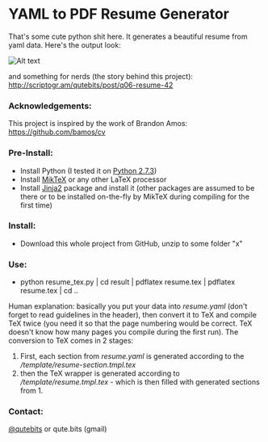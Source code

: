 YAML to PDF Resume Generator
============================

That's some cute python shit here. It generates a beautiful resume from yaml data. Here's the output look:

![Alt text](https://raw.github.com/QuteBits/onScriptogram/master/img/06-03.jpg "Resume Look")

and something for nerds (the story behind this project): <a href="http://scriptogr.am/qutebits/post/q06-resume-42">http://scriptogr.am/qutebits/post/q06-resume-42</a>

### Acknowledgements:

This project is inspired by the work of Brandon Amos: <a href="https://github.com/bamos/cv">https://github.com/bamos/cv</a>

### Pre-Install:
* Install Python (I tested it on <a href="https://www.python.org/download/releases/2.7.3/">Python 2.7.3</a>)
* Install <a href="http://miktex.org/">MikTeX</a> or any other LaTeX processor
* Install <a href="https://github.com/mitsuhiko/jinja2">Jinja2</a> package and install it (other packages are assumed to be there or to be installed on-the-fly by MikTeX during compiling for the first time)

### Install:
* Download this whole project from GitHub, unzip to some folder "x"

### Use:

* python resume_tex.py | cd result | pdflatex resume.tex | pdflatex resume.tex | cd ..

Human explanation: basically you put your data into *resume.yaml* (don't forget to read guidelines in the header), then convert it to TeX and compile TeX twice (you need it so that the page numbering would be correct. TeX doesn't know how many pages you compile during the first run). The conversion to TeX comes in 2 stages:

1. First, each section from *resume.yaml* is generated according to the */template/resume-section.tmpl.tex*
2. then the TeX wrapper is generated according to */template/resume.tmpl.tex* - which is then filled with generated sections from 1.

### Contact:
<a href="https://twitter.com/qutebits">@qutebits</a> or qute.bits (gmail)
